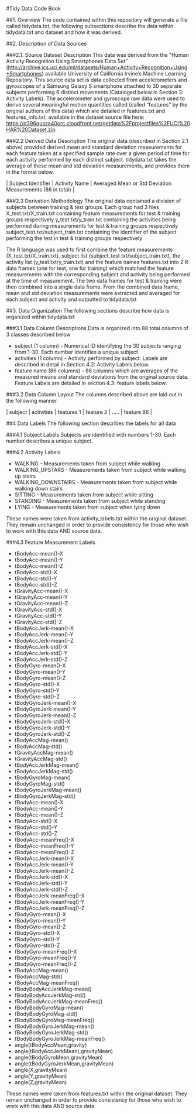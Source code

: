 #Tidy Data Code Book

##1. Overview
The code contained within this repository will generate a file called tidydata.txt, the following subsections describe the data within tidydata.txt and dataset and how it was derived.

##2. Description of Data Sources

###2.1. Source Dataset Description
This data was derived from the "Human Activity Recognition Using Smartphones Data Set” (http://archive.ics.uci.edu/ml/datasets/Human+Activity+Recognition+Using+Smartphones) available University of California Irvine’s Machine Learning Repository.  This source data set is data collected from accelerometers and gyroscopes of a Samsung Galaxy S smartphone attached to 30 separate subjects performing 6 distinct movements (Cataloged below in Section 3: Activity Labels).  The accelerometer and gyroscope raw data were used to derive several meaningful motion quantities called (called “features” by the original authors of this data) which are detailed in features.txt and features_info.txt, available in the dataset source file here: https://d396qusza40orc.cloudfront.net/getdata%2Fprojectfiles%2FUCI%20HAR%20Dataset.zip 

###2.2  Derived Data Description
The original data (described in Section 2.1 above) provided derived mean and standard deviation measurements for each feature taken at a specified sample rate over a given period of time for each activity performed by each distinct subject.  tidydata.txt takes the average of these mean and std deviation measurements, and provides them in the format below.

| Subject Identifier | Activity Name | Averaged Mean or Std Deviation Measurements (86 in total) |

###2.3 Derivation Methodology
The original data contained a division of subjects between training & test groups.  Each group had 3 files 
X_test.txt/X_train.txt containing feature measurements for test & training groups respectively
y_test.txt/y_train.txt containing the activities being performed during measurements for test & training groups respectively
subject_test.txt/subject_train.txt containing the identifier of the subject performing the test in test & training groups respectively

The R language was used to first combine the feature measurements (X_test.txt/X_train.txt), subject list (subject_test.txt/subject_train.txt), the activity list (y_test.txt/y_train.txt) and the feature names features.txt into 2 R data frames (one for test, one for training) which matched the feature measurements with the corresponding subject and activity being performed at the time of measurement.  The two data frames for test & training were then combined into a single data frame.  From the combined data frame, mean and std deviation measurements were extracted and averaged for each subject and activity and outputted to tidydata.txt

##3. Data Organization
The following sections describe how data is organized within tidydata.txt

###3.1 Data Column Descriptions
Data is organized into 88 total columns of 3 classes described below

* subject (1 column) - Numerical ID identifying the 30 subjects ranging from 1-30. Each number identifies a unique subject
* activities (1 column) - Activity performed by subject.  Labels are described in detail in Section 4.2: Activity Labels below.
* feature name (86 columns) - 86 columns which are averages of the measured means and standard deviations from the original source data. Feature Labels are detailed in section 4.3: feature labels below.

###3.2 Data Column Layout
The columns described above are laid out in the following manner

| subject | activities | features 1 | feature 2 | ….. | feature 86 |


##4 Data Labels
The following section describes the labels for all data

###4.1 Subject Labels
Subjects are identified with numbers 1-30.  Each number describes a unique subject.

###4.2 Activity Labels
* WALKING - Measurements taken from subject while walking
* WALKING_UPSTARS - Measurements taken from subject while walking up stairs
* WALKING_DOWNSTAIRS - Measurements taken from subject while walking down stairs
* SITTING - Measurements taken from subject while sitting
* STANDING - Measurements taken from subject while standing
* LYING - Measurements taken from subject when lying down

These names were taken from activity_labels.txt within the original dataset.  They remain unchanged in order to provide consistency for those who wish to work with this data AND source data.

###4.3 Feature Measurement Labels
* tBodyAcc-mean()-X
* tBodyAcc-mean()-Y
* tBodyAcc-mean()-Z
* tBodyAcc-std()-X
* tBodyAcc-std()-Y
* tBodyAcc-std()-Z
* tGravityAcc-mean()-X
* tGravityAcc-mean()-Y
* tGravityAcc-mean()-Z
* tGravityAcc-std()-X
* tGravityAcc-std()-Y
* tGravityAcc-std()-Z
* tBodyAccJerk-mean()-X
* tBodyAccJerk-mean()-Y
* tBodyAccJerk-mean()-Z
* tBodyAccJerk-std()-X
* tBodyAccJerk-std()-Y
* tBodyAccJerk-std()-Z
* tBodyGyro-mean()-X
* tBodyGyro-mean()-Y
* tBodyGyro-mean()-Z
* tBodyGyro-std()-X
* tBodyGyro-std()-Y
* tBodyGyro-std()-Z
* tBodyGyroJerk-mean()-X
* tBodyGyroJerk-mean()-Y
* tBodyGyroJerk-mean()-Z
* tBodyGyroJerk-std()-X
* tBodyGyroJerk-std()-Y
* tBodyGyroJerk-std()-Z
* tBodyAccMag-mean()
* tBodyAccMag-std()
* tGravityAccMag-mean()
* tGravityAccMag-std()
* tBodyAccJerkMag-mean()
* tBodyAccJerkMag-std()
* tBodyGyroMag-mean()
* tBodyGyroMag-std()
* tBodyGyroJerkMag-mean()
* tBodyGyroJerkMag-std()
* fBodyAcc-mean()-X
* fBodyAcc-mean()-Y
* fBodyAcc-mean()-Z
* fBodyAcc-std()-X
* fBodyAcc-std()-Y
* fBodyAcc-std()-Z
* fBodyAcc-meanFreq()-X
* fBodyAcc-meanFreq()-Y
* fBodyAcc-meanFreq()-Z
* fBodyAccJerk-mean()-X
* fBodyAccJerk-mean()-Y
* fBodyAccJerk-mean()-Z
* fBodyAccJerk-std()-X
* fBodyAccJerk-std()-Y
* fBodyAccJerk-std()-Z
* fBodyAccJerk-meanFreq()-X
* fBodyAccJerk-meanFreq()-Y
* fBodyAccJerk-meanFreq()-Z
* fBodyGyro-mean()-X
* fBodyGyro-mean()-Y
* fBodyGyro-mean()-Z
* fBodyGyro-std()-X
* fBodyGyro-std()-Y
* fBodyGyro-std()-Z
* fBodyGyro-meanFreq()-X
* fBodyGyro-meanFreq()-Y
* fBodyGyro-meanFreq()-Z
* fBodyAccMag-mean()
* fBodyAccMag-std()
* fBodyAccMag-meanFreq()
* fBodyBodyAccJerkMag-mean()
* fBodyBodyAccJerkMag-std()
* fBodyBodyAccJerkMag-meanFreq()
* fBodyBodyGyroMag-mean()
* fBodyBodyGyroMag-std()
* fBodyBodyGyroMag-meanFreq()
* fBodyBodyGyroJerkMag-mean()
* fBodyBodyGyroJerkMag-std()
* fBodyBodyGyroJerkMag-meanFreq()
* angle(tBodyAccMean,gravity)
* angle(tBodyAccJerkMean),gravityMean)
* angle(tBodyGyroMean,gravityMean)
* angle(tBodyGyroJerkMean,gravityMean)
* angle(X,gravityMean)
* angle(Y,gravityMean)
* angle(Z,gravityMean)

These names were taken from features.txt within the original dataset.  They remain unchanged in order to provide consistency for those who wish to work with this data AND source data.

